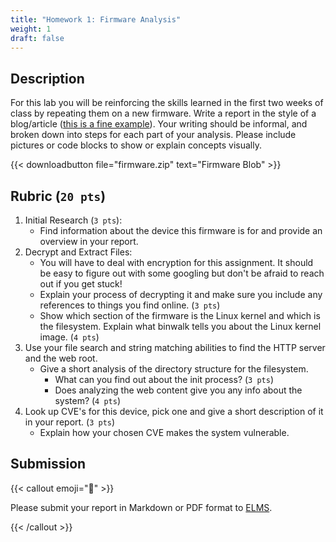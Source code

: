 ```yaml
---
title: "Homework 1: Firmware Analysis"
weight: 1
draft: false
---
```


## Description

For this lab you will be reinforcing the skills learned in the first two weeks
of class by repeating them on a new firmware. Write a report in the style of a
blog/article
([this is a fine example](https://www.infosecinstitute.com/resources/iot-security/iot-security-fundamentals-reverse-engineering-firmware/)).
Your writing should be informal, and broken down into steps for each part of
your analysis. Please include pictures or code blocks to show or explain
concepts visually.

{{< downloadbutton file="firmware.zip" text="Firmware Blob" >}}

## Rubric (`20 pts`)

1. Initial Research (`3 pts`):
   - Find information about the device this firmware is for and provide an
     overview in your report.
1. Decrypt and Extract Files:
   - You will have to deal with encryption for this assignment. It should be
     easy to figure out with some googling but don't be afraid to reach out if
     you get stuck!
   - Explain your process of decrypting it and make sure you include any
     references to things you find online. (`3 pts`)
   - Show which section of the firmware is the Linux kernel and which is the
     filesystem. Explain what binwalk tells you about the Linux kernel image.
     (`4 pts`)
1. Use your file search and string matching abilities to find the HTTP server
   and the web root.
   - Give a short analysis of the directory structure for the filesystem.
     - What can you find out about the init process? (`3 pts`)
     - Does analyzing the web content give you any info about the system?
       (`4 pts`)
1. Look up CVE's for this device, pick one and give a short description of it in
   your report. (`3 pts`)
   - Explain how your chosen CVE makes the system vulnerable.

## Submission

{{< callout emoji="📝" >}}

Please submit your report in Markdown or PDF format to
[ELMS](https://umd.instructure.com/courses/1390353/assignments).

{{< /callout >}}
